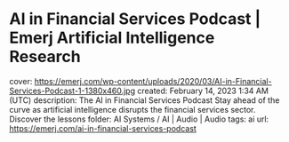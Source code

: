 # AI in Financial Services Podcast | Emerj Artificial Intelligence Research

cover: https://emerj.com/wp-content/uploads/2020/03/AI-in-Financial-Services-Podcast-1-1380x460.jpg
created: February 14, 2023 1:34 AM (UTC)
description: The AI in Financial Services Podcast Stay ahead of the curve as artificial intelligence disrupts the financial services sector. Discover the lessons
folder: AI Systems / AI | Audio | Audio
tags: ai
url: https://emerj.com/ai-in-financial-services-podcast